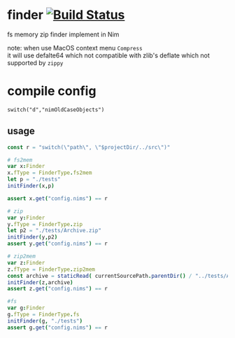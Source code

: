 # finder   [![Build Status](travis)](https://travis-ci.org/bung87/finder)  

fs memory zip finder implement in Nim  

note: 
when use MacOS context menu `Compress`  
it will use defalte64 which not compatible with zlib's deflate which not supported by `zippy`  

# compile config  

`switch("d","nimOldCaseObjects")`  

## usage  

``` Nim
const r = "switch(\"path\", \"$projectDir/../src\")"

# fs2mem
var x:Finder
x.fType = FinderType.fs2mem
let p = "./tests"
initFinder(x,p)

assert x.get("config.nims") == r

# zip
var y:Finder
y.fType = FinderType.zip
let p2 = "./tests/Archive.zip"
initFinder(y,p2)
assert y.get("config.nims") == r

# zip2mem
var z:Finder
z.fType = FinderType.zip2mem
const archive = staticRead( currentSourcePath.parentDir() / "../tests/Archive.zip")
initFinder(z,archive)
assert z.get("config.nims") == r

#fs
var g:Finder
g.fType = FinderType.fs
initFinder(g, "./tests")
assert g.get("config.nims") == r
```

[travis]: https://travis-ci.org/bung87/finder.svg?branch=master
